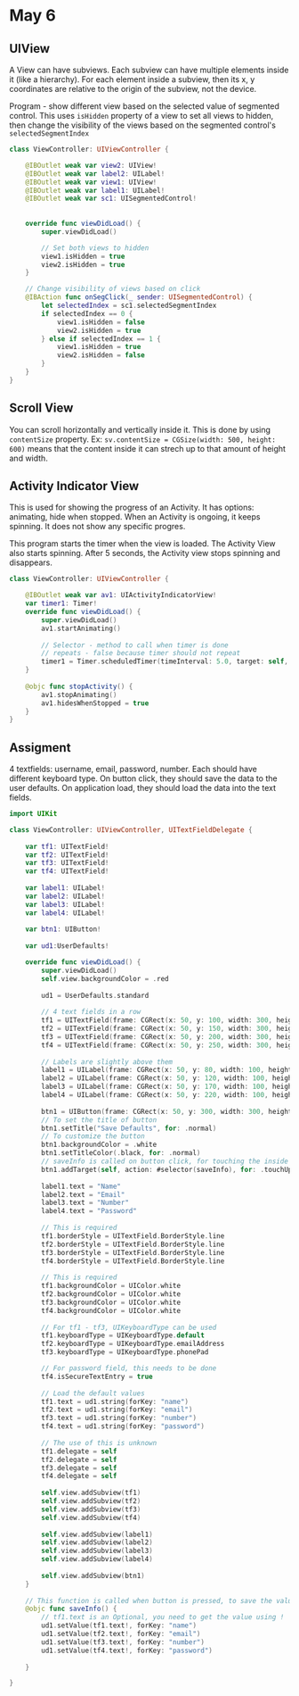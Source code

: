 # May 6 

## UIView 

A View can have subviews. Each subview can have multiple elements inside it (like a hierarchy).
For each element inside a subview, then its x, y coordinates are relative to the origin of the subview, 
not the device.

Program - show different view based on the selected value of segmented control.
This uses `isHidden` property of a view to set all views to hidden, then change the visibility 
of the views based on the segmented control's `selectedSegmentIndex`

```swift
class ViewController: UIViewController {

    @IBOutlet weak var view2: UIView!
    @IBOutlet weak var label2: UILabel!
    @IBOutlet weak var view1: UIView!
    @IBOutlet weak var label1: UILabel!
    @IBOutlet weak var sc1: UISegmentedControl!
    
    
    override func viewDidLoad() {
        super.viewDidLoad()

        // Set both views to hidden
        view1.isHidden = true
        view2.isHidden = true
    }

    // Change visibility of views based on click
    @IBAction func onSegClick(_ sender: UISegmentedControl) {
        let selectedIndex = sc1.selectedSegmentIndex
        if selectedIndex == 0 {
            view1.isHidden = false
            view2.isHidden = true
        } else if selectedIndex == 1 {
            view1.isHidden = true
            view2.isHidden = false
        }
    }
}
```

## Scroll View

You can scroll horizontally and vertically inside it. 
This is done by using `contentSize` property. Ex:
`sv.contentSize = CGSize(width: 500, height: 600)` means that 
the content inside it can strech up to that amount of height and width.

## Activity Indicator View 

This is used for showing the progress of an Activity. It has options:
animating, hide when stopped. 
When an Activity is ongoing, it keeps spinning. It does not show any specific progres.

This program starts the timer when the view is loaded. The Activity View also starts spinning.
After 5 seconds, the Activity view stops spinning and disappears.


```swift
class ViewController: UIViewController {

    @IBOutlet weak var av1: UIActivityIndicatorView!
    var timer1: Timer!
    override func viewDidLoad() {
        super.viewDidLoad()
        av1.startAnimating()
        
        // Selector - method to call when timer is done 
        // repeats - false because timer should not repeat
        timer1 = Timer.scheduledTimer(timeInterval: 5.0, target: self, selector: #selector(stopActivity), userInfo: nil, repeats: false)
    }
    
    @objc func stopActivity() {
        av1.stopAnimating()
        av1.hidesWhenStopped = true
    }
}
```


## Assigment 

4 textfields: username, email, password, number. Each should have different keyboard type.
On button click, they should save the data to the user defaults. On application load, 
they should load the data into the text fields.

```swift
import UIKit

class ViewController: UIViewController, UITextFieldDelegate {
    
    var tf1: UITextField!
    var tf2: UITextField!
    var tf3: UITextField!
    var tf4: UITextField!
    
    var label1: UILabel!
    var label2: UILabel!
    var label3: UILabel!
    var label4: UILabel!
    
    var btn1: UIButton!
    
    var ud1:UserDefaults!

    override func viewDidLoad() {
        super.viewDidLoad()        
        self.view.backgroundColor = .red
        
        ud1 = UserDefaults.standard
        
        // 4 text fields in a row
        tf1 = UITextField(frame: CGRect(x: 50, y: 100, width: 300, height: 20))
        tf2 = UITextField(frame: CGRect(x: 50, y: 150, width: 300, height: 20))
        tf3 = UITextField(frame: CGRect(x: 50, y: 200, width: 300, height: 20))
        tf4 = UITextField(frame: CGRect(x: 50, y: 250, width: 300, height: 20))
        
        // Labels are slightly above them
        label1 = UILabel(frame: CGRect(x: 50, y: 80, width: 100, height: 20))
        label2 = UILabel(frame: CGRect(x: 50, y: 120, width: 100, height: 20))
        label3 = UILabel(frame: CGRect(x: 50, y: 170, width: 100, height: 20))
        label4 = UILabel(frame: CGRect(x: 50, y: 220, width: 100, height: 20))
        
        btn1 = UIButton(frame: CGRect(x: 50, y: 300, width: 300, height: 30))
        // To set the title of button
        btn1.setTitle("Save Defaults", for: .normal)
        // To customize the button
        btn1.backgroundColor = .white
        btn1.setTitleColor(.black, for: .normal)
        // saveInfo is called on button click, for touching the inside of the button
        btn1.addTarget(self, action: #selector(saveInfo), for: .touchUpInside)
        
        label1.text = "Name"
        label2.text = "Email"
        label3.text = "Number"
        label4.text = "Password"
        
        // This is required
        tf1.borderStyle = UITextField.BorderStyle.line
        tf2.borderStyle = UITextField.BorderStyle.line
        tf3.borderStyle = UITextField.BorderStyle.line
        tf4.borderStyle = UITextField.BorderStyle.line
        
        // This is required
        tf1.backgroundColor = UIColor.white
        tf2.backgroundColor = UIColor.white
        tf3.backgroundColor = UIColor.white
        tf4.backgroundColor = UIColor.white
        
        // For tf1 - tf3, UIKeyboardType can be used
        tf1.keyboardType = UIKeyboardType.default
        tf2.keyboardType = UIKeyboardType.emailAddress
        tf3.keyboardType = UIKeyboardType.phonePad

        // For password field, this needs to be done
        tf4.isSecureTextEntry = true
        
        // Load the default values
        tf1.text = ud1.string(forKey: "name")
        tf2.text = ud1.string(forKey: "email")
        tf3.text = ud1.string(forKey: "number")
        tf4.text = ud1.string(forKey: "password")
        
        // The use of this is unknown
        tf1.delegate = self
        tf2.delegate = self
        tf3.delegate = self
        tf4.delegate = self
        
        self.view.addSubview(tf1)
        self.view.addSubview(tf2)
        self.view.addSubview(tf3)
        self.view.addSubview(tf4)
        
        self.view.addSubview(label1)
        self.view.addSubview(label2)
        self.view.addSubview(label3)
        self.view.addSubview(label4)
        
        self.view.addSubview(btn1)
    }
    
    // This function is called when button is pressed, to save the value into user defaults
    @objc func saveInfo() {
        // tf1.text is an Optional, you need to get the value using !
        ud1.setValue(tf1.text!, forKey: "name")
        ud1.setValue(tf2.text!, forKey: "email")
        ud1.setValue(tf3.text!, forKey: "number")
        ud1.setValue(tf4.text!, forKey: "password")
       
    }

}

```
